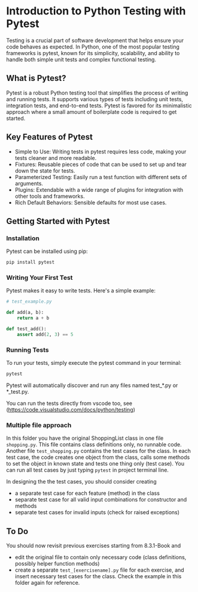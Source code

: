 # Introduction to Python Testing with Pytest
Testing is a crucial part of software development that helps ensure your code behaves as expected. In Python, one of the most popular testing frameworks is pytest, known for its simplicity, scalability, and ability to handle both simple unit tests and complex functional testing.

## What is Pytest?
Pytest is a robust Python testing tool that simplifies the process of writing and running tests. It supports various types of tests including unit tests, integration tests, and end-to-end tests. Pytest is favored for its minimalistic approach where a small amount of boilerplate code is required to get started.

## Key Features of Pytest
- Simple to Use: Writing tests in pytest requires less code, making your tests cleaner and more readable.
- Fixtures: Reusable pieces of code that can be used to set up and tear down the state for tests.
- Parameterized Testing: Easily run a test function with different sets of arguments.
- Plugins: Extendable with a wide range of plugins for integration with other tools and frameworks.
- Rich Default Behaviors: Sensible defaults for most use cases.

## Getting Started with Pytest

### Installation
Pytest can be installed using pip:

```bash
pip install pytest
```

### Writing Your First Test
Pytest makes it easy to write tests. Here's a simple example:

```python
# test_example.py

def add(a, b):
    return a + b

def test_add():
    assert add(2, 3) == 5
```

### Running Tests
To run your tests, simply execute the pytest command in your terminal:

```bash
pytest
```
Pytest will automatically discover and run any files named test_*.py or *_test.py.  

You can run the tests directly from vscode too, see  (https://code.visualstudio.com/docs/python/testing)

### Multiple file approach
In this folder you have the original ShoppingList class in one file `shopping.py`. This file contains class definitions only, no runnable code.   
Another file `test_shopping.py` contains the test cases for the class. In each test case, the code creates one object from the class, calls some methods to set the object in known state and tests one thing only (test case). You can run all test cases by just typing `pytest` in project terminal line.  

In designing the the test cases, you should consider creating
- a separate test case for each feature (method) in the class
- separate test case for all valid input combinations for constructor and methods
- separate test cases for invalid inputs (check for raised exceptions)

## To Do

You should now revisit previous exercises starting from 8.3.1-Book and 
- edit the original file to contain only necessary code (class definitions, possibly helper function methods)
- create a separate `test_[exercisename].py` file for each exercise, and insert necessary test cases for the class. Check the example in this folder again for reference.



